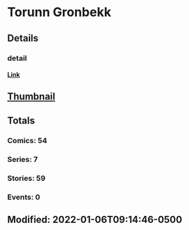 # Torunn  Gronbekk 
## Details
### detail
#### [Link](http://marvel.com/comics/creators/14017/torunn_gronbekk?utm_campaign=apiRef&utm_source=225578a89fc76f3d20fbffda5d17a88d)
## [Thumbnail](http://i.annihil.us/u/prod/marvel/i/mg/b/40/image_not_available.jpg)
## Totals
### Comics: 54
### Series: 7
### Stories: 59
### Events: 0
## Modified: 2022-01-06T09:14:46-0500